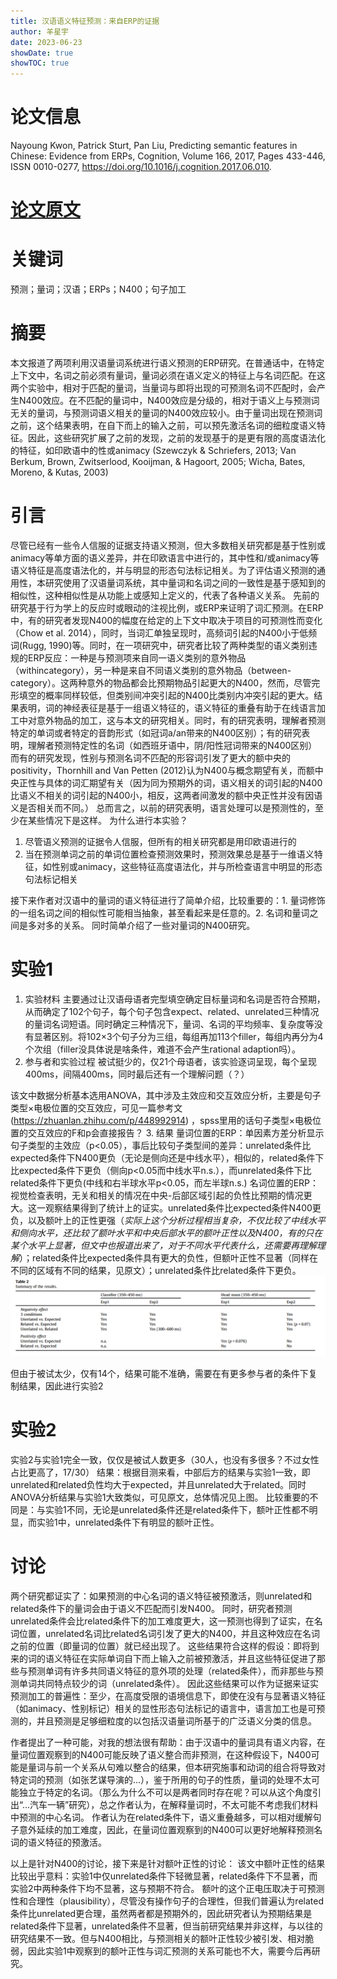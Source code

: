 ```yaml
---
title: 汉语语义特征预测：来自ERP的证据
author: 羊星宇
date: 2023-06-23
showDate: true
showTOC: true
---
```

# 论文信息
Nayoung Kwon, Patrick Sturt, Pan Liu, Predicting semantic features in Chinese: Evidence from ERPs, Cognition, Volume 166, 2017, Pages 433-446, ISSN 0010-0277, https://doi.org/10.1016/j.cognition.2017.06.010.
# [论文原文](Source_Files/2023-06-24-YXY.pdf)
# 关键词
预测；量词；汉语；ERPs；N400；句子加工
# 摘要
本文报道了两项利用汉语量词系统进行语义预测的ERP研究。在普通话中，在特定上下文中，名词之前必须有量词，量词必须在语义定义的特征上与名词匹配。在这两个实验中，相对于匹配的量词，当量词与即将出现的可预测名词不匹配时，会产生N400效应。在不匹配的量词中，N400效应是分级的，相对于语义上与预测词无关的量词，与预测词语义相关的量词的N400效应较小。由于量词出现在预测词之前，这个结果表明，在自下而上的输入之前，可以预先激活名词的细粒度语义特征。因此，这些研究扩展了之前的发现，之前的发现基于的是更有限的高度语法化的特征，如印欧语中的性或animacy (Szewczyk & Schriefers, 2013; Van Berkum, Brown, Zwitserlood, Kooijman, & Hagoort, 2005; Wicha, Bates, Moreno, & Kutas, 2003)
# 引言
尽管已经有一些令人信服的证据支持语义预测，但大多数相关研究都是基于性别或animacy等单方面的语义差异，并在印欧语言中进行的，其中性和/或animacy等语义特征是高度语法化的，并与明显的形态句法标记相关。为了评估语义预测的通用性，本研究使用了汉语量词系统，其中量词和名词之间的一致性是基于感知到的相似性，这种相似性是从功能上或感知上定义的，代表了各种语义关系。
先前的研究基于行为学上的反应时或眼动的注视比例，或ERP来证明了词汇预测。在ERP中，有的研究者发现N400的幅度在给定的上下文中取决于项目的可预测性而变化（Chow et al. 2014），同时，当词汇单独呈现时，高频词引起的N400小于低频词(Rugg, 1990)等。同时，在一项研究中，研究者比较了两种类型的语义类别违规的ERP反应：一种是与预测项来自同一语义类别的意外物品（withincategory），另一种是来自不同语义类别的意外物品（between-category）。这两种意外的物品都会比预期物品引起更大的N400，然而，尽管完形填空的概率同样较低，但类别间冲突引起的N400比类别内冲突引起的更大。结果表明，词的神经表征是基于一组语义特征的，语义特征的重叠有助于在线语言加工中对意外物品的加工，这与本文的研究相关。同时，有的研究表明，理解者预测特定的单词或者特定的音韵形式（如冠词a/an带来的N400区别）；有的研究表明，理解者预测特定性的名词（如西班牙语中，阴/阳性冠词带来的N400区别）
而有的研究发现，性别与预测名词不匹配的形容词引发了更大的额中央的positivity，Thornhill and Van Petten (2012)认为N400与概念期望有关，而额中央正性与具体的词汇期望有关（因为同为预期外的词，语义相关的词引起的N400比语义不相关的词引起的N400小，相反，这两者间激发的额中央正性并没有因语义是否相关而不同。）
总而言之，以前的研究表明，语言处理可以是预测性的，至少在某些情况下是这样。
为什么进行本实验？
1. 尽管语义预测的证据令人信服，但所有的相关研究都是用印欧语进行的
2. 当在预测单词之前的单词位置检查预测效果时，预测效果总是基于一维语义特征，如性别或animacy，这些特征高度语法化，并与所检查语言中明显的形态句法标记相关

接下来作者对汉语中的量词的语义特征进行了简单介绍，比较重要的：1. 量词修饰的一组名词之间的相似性可能相当抽象，甚至看起来是任意的。2. 名词和量词之间是多对多的关系。
同时简单介绍了一些对量词的N400研究。
# 实验1
1. 实验材料
主要通过让汉语母语者完型填空确定目标量词和名词是否符合预期，从而确定了102个句子，每个句子包含expect、related、unrelated三种情况的量词名词短语。同时确定三种情况下，量词、名词的平均频率、复杂度等没有显著区别。将102×3个句子分为三组，每组再加113个filler，每组内再分为4个次组（filler没具体说是啥条件，难道不会产生rational adaption吗）。
2. 参与者和实验过程
被试挺少的，仅21个母语者，该实验逐词呈现，每个呈现400ms，间隔400ms，同时最后还有一个理解问题（？）

该文中数据分析基本选用ANOVA，其中涉及主效应和交互效应分析，主要是句子类型×电极位置的交互效应，可见一篇参考文(https://zhuanlan.zhihu.com/p/448992914) ，spss里用的话句子类型×电极位置的交互效应的F和p会直接报告？
3. 结果
量词位置的ERP：单因素方差分析显示句子类型的主效应（p<0.05），事后比较句子类型间的差异：unrelated条件比expected条件下N400更负（无论是侧向还是中线水平），相似的，related条件下比expected条件下更负（侧向p<0.05而中线水平n.s.），而unrelated条件下比related条件下更负(中线和右半球水平p<0.05，而左半球n.s.)
名词位置的ERP：视觉检查表明，无关和相关的情况在中央-后部区域引起的负性比预期的情况更大。这一观察结果得到了统计上的证实。unrelated条件比expected条件N400更负，以及额叶上的正性更强（*实际上这个分析过程相当复杂，不仅比较了中线水平和侧向水平，还比较了额叶水平和中央后部水平的额叶正性以及N400，有的只在某个水平上显著，但文中也报道出来了，对于不同水平代表什么，还需要再理解理解*）；related条件比expected条件具有更大的负性，但额叶正性不显著（同样在不同的区域有不同的结果，见原文）；unrelated条件比related条件下更负。![2023-06-24-YXY-Fig1](Supporting_Information/2023-06-24-YXY-Fig1.png)

但由于被试太少，仅有14个，结果可能不准确，需要在有更多参与者的条件下复制结果，因此进行实验2
# 实验2
实验2与实验1完全一致，仅仅是被试人数更多（30人，也没有多很多？不过女性占比更高了，17/30）
结果：根据目测来看，中部后方的结果与实验1一致，即unrelated和related负性均大于expected，并且unrelated大于related。同时ANOVA分析结果与实验1大致类似，可见原文，总体情况见上图。
比较重要的不同是：与实验1不同，无论是unrelated条件还是related条件下，额叶正性都不明显，而实验1中，unrelated条件下有明显的额叶正性。
# 讨论
两个研究都证实了：如果预测的中心名词的语义特征被预激活，则unrelated和related条件下的量词会由于语义不匹配而引发N400。
同时，研究者预测unrelated条件会比related条件下的加工难度更大，这一预测也得到了证实，在名词位置，unrelated名词比related名词引发了更大的N400，并且这种效应在名词之前的位置（即量词的位置）就已经出现了。
这些结果符合这样的假设：即将到来的词的语义特征在实际单词自下而上输入之前被预激活，并且这些特征促进了那些与预测单词有许多共同语义特征的意外项的处理（related条件），而非那些与预测单词共同特点较少的词（unrelated条件）。
因此这些结果可以作为证据来证实预测加工的普遍性：至少，在高度受限的语境信息下，即使在没有与显著语义特征（如animacy、性别标记）相关的显性形态句法标记的语言中，语言加工也是可预测的，并且预测是足够细粒度的以包括汉语量词所基于的广泛语义分类的信息。

作者提出了一种可能，对我的想法很有帮助：由于汉语中的量词具有语义内容，在量词位置观察到的N400可能反映了语义整合而非预测，在这种假设下，N400可能是量词与前一个关系从句难以整合的结果，但本研究施事和动词的组合将导致对特定词的预测（如张艺谋导演的...），鉴于所用的句子的性质，量词的处理不太可能独立于特定的名词。（那么为什么不可以是两者同时存在呢？可以从这个角度引出“...汽车一辆”研究），总之作者认为，在解释量词时，不太可能不考虑我们材料中预测的中心名词。
作者认为在related条件下，语义重叠越多，可以相对缓解句子意外延续的加工难度，因此，在量词位置观察到的N400可以更好地解释预测名词的语义特征的预激活。

以上是针对N400的讨论，接下来是针对额叶正性的讨论：
该文中额叶正性的结果比较出乎意料：实验1中仅unrelated条件下轻微显著，related条件下不显著，而实验2中两种条件下均不显著，这与预期不符合。
额叶的这个正电压取决于可预测性和合理性（plausibility），尽管没有操作句子的合理性，但我们普遍认为related条件比unrelated更合理，虽然两者都是预期外的，因此研究者认为预期结果是related条件下显著，unrelated条件不显著，但当前研究结果并非这样，与以往的研究结果不一致。但与N400相比，与预测相关的额叶正性较少被引发、相对脆弱，因此实验1中观察到的额叶正性与词汇预测的关系可能也不大，需要今后再研究。
